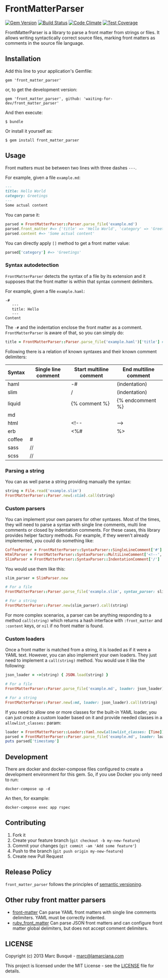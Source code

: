 # FrontMatterParser

[![Gem Version](https://badge.fury.io/rb/front_matter_parser.svg)](https://badge.fury.io/rb/front_matter_parser)
[![Build Status](https://travis-ci.org/waiting-for-dev/front_matter_parser.svg?branch=master)](https://travis-ci.org/waiting-for-dev/front_matter_parser)
[![Code Climate](https://codeclimate.com/github/waiting-for-dev/front_matter_parser/badges/gpa.svg)](https://codeclimate.com/github/waiting-for-dev/front_matter_parser)
[![Test Coverage](https://codeclimate.com/github/waiting-for-dev/front_matter_parser/badges/coverage.svg)](https://codeclimate.com/github/waiting-for-dev/front_matter_parser/coverage)

FrontMatterParser is a library to parse a front matter from strings or files. It allows writing syntactically correct source files, marking front matters as comments in the source file language.

## Installation

Add this line to your application's Gemfile:

    gem 'front_matter_parser'

or, to get the development version:

    gem 'front_matter_parser', github: 'waiting-for-dev/front_matter_parser'

And then execute:

    $ bundle

Or install it yourself as:

    $ gem install front_matter_parser

## Usage

Front matters must be between two lines with three dashes `---`.

For example, given a file `example.md`:

```md
---
title: Hello World
category: Greetings
---
Some actual content
```

You can parse it:

```ruby
parsed = FrontMatterParser::Parser.parse_file('example.md')
parsed.front_matter #=> {'title' => 'Hello World', 'category' => 'Greetings'}
parsed.content #=> 'Some actual content'
```

You can directly apply `[]` method to get a front matter value:

```ruby
parsed['category'] #=> 'Greetings'
```

### Syntax autodetection

`FrontMatterParser` detects the syntax of a file by its extension and it supposes that the front matter is within that syntax comment delimiters.

For example, given a file `example.haml`:

```haml
-#
   ---
   title: Hello
   ---
Content
```

The `-#` and the indentation enclose the front matter as a comment. `FrontMatterParser` is aware of that, so you can simply do:

```ruby
title = FrontMatterParser::Parser.parse_file('example.haml')['title'] #=> 'Hello'
```

Following there is a relation of known syntaxes and their known comment delimiters:

| Syntax | Single line comment | Start multiline comment | End multiline comment |
| ------ | ------------------- | ----------------------- | --------------------- |
| haml   |                     | -#                      | (indentation)         |
| slim   |                     | /                       | (indentation)         |
| liquid |                     | {% comment %}           | {% endcomment %}      |
| md     |                     |                         |                       |
| html   |                     | &lt;!--                 | --&gt;                |
| erb    |                     | &lt;%#                  | %&gt;                 |
| coffee | #                   |                         |                       |
| sass   | //                  |                         |                       |
| scss   | //                  |                         |                       |

### Parsing a string

You can as well parse a string providing manually the syntax:

```ruby
string = File.read('example.slim')
FrontMatterParser::Parser.new(:slim).call(string)
```

### Custom parsers

You can implement your own parsers for other syntaxes. Most of the times, they will need to parse a syntax with single line comments, multi line comments or closed by indentation comments. For these cases, this library provides helper factory methods. For example, if they weren't already implemented, you could do something like:

```ruby
CoffeeParser = FrontMatterParser::SyntaxParser::SingleLineComment['#']
HtmlParser = FrontMatterParser::SyntaxParser::MultiLineComment['<!--', '-->']
SlimParser = FrontMatterParser::SyntaxParser::IndentationComment['/']
```

You would use them like this:

```ruby
slim_parser = SlimParser.new

# For a file
FrontMatterParser::Parser.parse_file('example.slim', syntax_parser: slim_parser)

# For a string
FrontMatterParser::Parser.new(slim_parser).call(string)
```

For more complex scenarios, a parser can be anything responding to a method `call(string)` which returns a hash interface with `:front_matter` and `:content` keys, or `nil` if no front matter is found.

### Custom loaders

Once a front matter is matched from a string, it is loaded as if it were a YAML text. However, you can also implement your own loaders. They just need to implement a `call(string)` method. You would use it like the following:

```ruby
json_loader = ->(string) { JSON.load(string) }

# For a file
FrontMatterParser::Parser.parse_file('example.md', loader: json_loader)

# For a string
FrontMatterParser::Parser.new(:md, loader: json_loader).call(string)
```

If you need to allow one or more classes for the built-in YAML loader, you can just create a custom loader based on it and provide needed classes in a `allowlist_classes:` param:

```ruby
loader = FrontMatterParser::Loader::Yaml.new(allowlist_classes: [Time])
parsed = FrontMatterParser::Parser.parse_file('example.md', loader: loader)
puts parsed['timestamp']
```

## Development

There are docker and docker-compose files configured to create a development environment for this gem. So, if you use Docker you only need to run:

`docker-compose up -d`

An then, for example:

`docker-compose exec app rspec`

## Contributing

1. Fork it
2. Create your feature branch (`git checkout -b my-new-feature`)
3. Commit your changes (`git commit -am 'Add some feature'`)
4. Push to the branch (`git push origin my-new-feature`)
5. Create new Pull Request

## Release Policy

`front_matter_parser` follows the principles of [semantic versioning](http://semver.org/).

## Other ruby front matter parsers

* [front-matter](https://github.com/zhaocai/front-matter.rb) Can parse YAML front matters with single line comments delimiters. YAML must be correctly indented.
* [ruby_front_matter](https://github.com/F-3r/ruby_front_matter) Can parse JSON front matters and can configure front matter global delimiters, but does not accept comment delimiters.

## LICENSE

Copyright (c) 2013 Marc Busqué - <marc@lamarciana.com>

This project is licensed under the MIT License - see the [LICENSE](LICENSE.txt) file for details.
